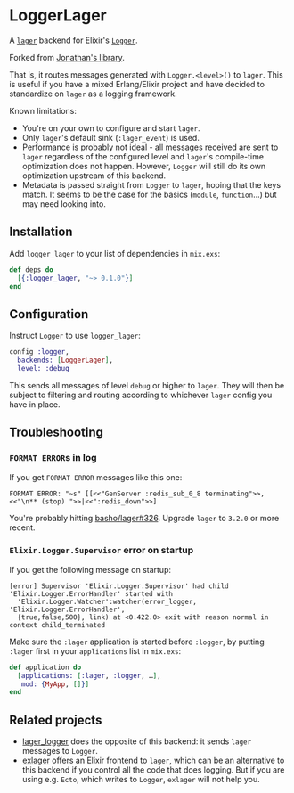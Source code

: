 # LoggerLager

A [`lager`](https://github.com/basho/lager) backend for Elixir's [`Logger`](http://elixir-lang.org/docs/master/logger/Logger.html).

Forked from [Jonathan's library](https://github.com/jonathanperret/logger_lager_backend).

That is, it routes messages generated with `Logger.<level>()` to `lager`. This
is useful if you have a mixed Erlang/Elixir project and have decided to
standardize on `lager` as a logging framework.

Known limitations:
* You're on your own to configure and start `lager`.
* Only `lager`'s default sink (`:lager_event`) is used.
* Performance is probably not ideal - all messages received are sent to `lager`
  regardless of the configured level and `lager`'s compile-time optimization
  does not happen. However, `Logger` will still do its own optimization
  upstream of this backend.
* Metadata is passed straight from `Logger` to `lager`, hoping that the keys
  match. It seems to be the case for the basics (`module`, `function`...) but
  may need looking into.

## Installation

Add `logger_lager` to your list of dependencies in `mix.exs`:

```elixir
def deps do
  [{:logger_lager, "~> 0.1.0"}]
end
```

## Configuration

Instruct `Logger` to use `logger_lager`:

```elixir
config :logger,
  backends: [LoggerLager],
  level: :debug
```

This sends all messages of level `debug` or higher to `lager`. They will then
be subject to filtering and routing according to whichever `lager` config you
have in place.

## Troubleshooting

### `FORMAT ERROR`s in log

If you get `FORMAT ERROR` messages like this one:

```text
FORMAT ERROR: "~s" [[<<"GenServer :redis_sub_0_8 terminating">>,<<"\n** (stop) ">>|<<":redis_down">>]
```

You're probably hitting [basho/lager#326](https://github.com/basho/lager/issues/326). Upgrade
`lager` to `3.2.0` or more recent.

### `Elixir.Logger.Supervisor` error on startup

If you get the following message on startup:

```text
[error] Supervisor 'Elixir.Logger.Supervisor' had child 'Elixir.Logger.ErrorHandler' started with
  'Elixir.Logger.Watcher':watcher(error_logger, 'Elixir.Logger.ErrorHandler',
  {true,false,500}, link) at <0.422.0> exit with reason normal in context child_terminated
```

Make sure the `:lager` application is started before `:logger`, by putting
`:lager` first in your `applications` list in `mix.exs`:

```elixir
def application do
  [applications: [:lager, :logger, …],
   mod: {MyApp, []}]
end
```

## Related projects

* [lager_logger](https://github.com/PSPDFKit-labs/lager_logger) does the
  opposite of this backend: it sends `lager` messages to `Logger`.
* [exlager](https://github.com/khia/exlager) offers an Elixir frontend to
  `lager`, which can be an alternative to this backend if you control all the
  code that does logging. But if you are using e.g. `Ecto`, which writes to
  `Logger`, `exlager` will not help you.

